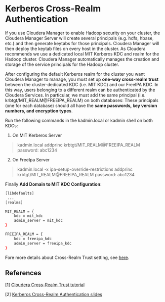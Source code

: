 # Kerberos Cross-Realm Authentication

If you use Cloudera Manager to enable Hadoop security on your cluster, the Cloudera Manager Server will create several principals (e.g. hdfs, hbase, etc.) and then generate keytabs for those principals. Cloudera Manager will then deploy the keytab files on every host in the cluster. As Cloudera recommends we use a dedicated local MIT Kerberos KDC and realm for the Hadoop cluster. Cloudera Manager automatically manages the creation and storage of the service principals for the Hadoop cluster.

After configuring the default Kerberos realm for the cluster you want Cloudera Manager to manage, you must set up **one-way cross-realm trust** between the cluster-dedicated KDC (i.e. MIT KDC) and our FreeIPA KDC. In this way, users belonging to a different realm can be authenticated by the Cloudera Services. In particular, we must add the same principal (i.e. krbtgt/MIT_REALM@FREEIPA_REALM) on both databases:
These principals (one for each database) should all have the **same passwords, key version numbers, and encryption types**. 

Run the following commands in the kadmin.local or kadmin shell on both KDCs:

1) On MIT Kerberos Server
> kadmin.local
 addprinc krbtgt/MIT_REALM@FREEIPA_REALM
 password: abc1234

2) On FreeIpa Server

> kadmin.local -x ipa-setup-override-restrictions
 addprinc krbtgt/MIT_REALM@FREEIPA_REALM
 password: abc1234

Finally **Add Domain to MIT KDC Configuration**:


```bash
[libdefaults]
 ...
[realms]

MIT_REALM = {
	kdc = mit_kdc
	admin_server = mit_kdc
}

FREEIPA_REALM = {
	kdc = freeipa_kdc
	admin_server = freeipa_kdc
}
```

Fore more details about Cross-Realm Trust setting, see [here](https://www.cloudera.com/documentation/enterprise/5-12-x/topics/cm_sg_kdc_def_domain_s2.html).


## References
[1] [Cloudera Cross-Realm Trust tutorial](https://www.cloudera.com/documentation/enterprise/5-12-x/topics/cm_sg_kdc_def_domain_s2.html)

[2] [Kerberos Cross-Realm Authentication slides](http://www.dia.uniroma3.it/~afscon09/docs/angius.pdf)
